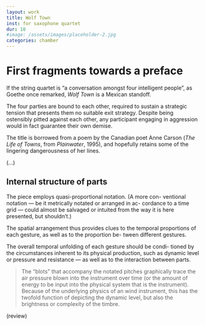 ```yaml
---
layout: work
title: Wolf Town
inst: for saxophone quartet
dur: 10
#image: /assets/images/placeholder-2.jpg
categories: chamber
---
```

# First fragments towards a preface

If the string quartet is “a conversation amongst four intelligent people”, as Goethe once remarked, _Wolf Town_ is a Mexican standoff.

The four parties are bound to each other, required to sustain a strategic tension that presents them no suitable exit strategy. Despite being ostensibly pitted against each other, any participant engaging in aggression would in fact guarantee their own demise.

The title is borrowed from a poem by the Canadian poet Anne Carson (_The Life of Towns_, from _Plainwater_, 1995), and hopefully retains some of the lingering dangerousness of her lines.

(...)

## Internal structure of parts

The piece employs quasi-proportional notation. (A more con- ventional notation — be it metrically notated or arranged in ac- cordance to a time grid — could almost be salvaged or intuited from the way it is here presented, but shouldn’t.)

The spatial arrangement thus provides clues to the temporal proportions of each gesture, as well as to the proportion be- tween different gestures.

The overall temporal unfolding of each gesture should be condi- tioned by the circumstances inherent to its physical production, such as dynamic level or pressure and resistance — as well as to the interaction between parts.

> The “blots” that accompany the notated pitches graphically trace the air pressure blown into the instrument over time (or the amount of energy to be input into the physical system that is the instrument). Because of the underlying physics of an wind instrument, this has the twofold function of depicting the dynamic level, but also the brightness or complexity of the timbre.

(review)
